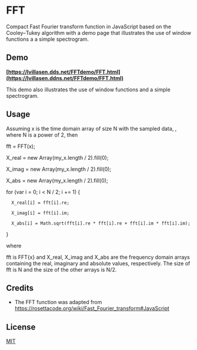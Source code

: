 # FFT

Compact Fast Fourier transform function in JavaScript based on the Cooley–Tukey algorithm with a demo page that illustrates the use of window functions a a simple spectrogram.


## Demo

**[https://lvillasen.dds.net/FFTdemo/FFT.html](https://lvillasen.ddns.net/FFTdemo/FFT.html)**

This demo also illustrates the use of window functions and a simple spectrogram.

## Usage

   Assuming x is the time domain array of size N with the sampled data, , where N is a power of 2, then


  fft = FFT(x);
  
  X_real = new Array(my_x.length / 2).fill(0);
  
  X_imag = new Array(my_x.length / 2).fill(0);
  
  X_abs = new Array(my_x.length / 2).fill(0);
  
  for (var i = 0; i < N / 2; i += 1) {
  
      X_real[i] = fft[i].re;
      
      X_imag[i] = fft[i].im;
      
      X_abs[i] = Math.sqrt(fft[i].re * fft[i].re + fft[i].im * fft[i].im);
  
  }

where 

  fft is FFT{x} and X_real, X_imag and X_abs  are the frequency domain arrays containing the real, imaginary and absolute values, respectively. The size of fft is N and the size of the other arrays is N/2.


## Credits

- The FFT function was adapted from https://rosettacode.org/wiki/Fast_Fourier_transform#JavaScript

## License

[MIT](LICENSE)
